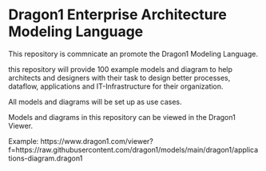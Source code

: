 <h1>Dragon1 Enterprise Architecture Modeling Language</h1>
<p>This repository is commnicate an promote the Dragon1 Modeling Language.</p>
<p>this repository will provide 100 example models and diagram to help architects and designers with their task to design better processes, dataflow, applications and IT-Infrastructure for their organization.</p>
<p>All models and diagrams will be set up as use cases.</p>
<p>Models and diagrams in this  repository can be viewed in  the Dragon1 Viewer.</p>
<p>Example: https://www.dragon1.com/viewer?f=https://raw.githubusercontent.com/dragon1/models/main/dragon1/applications-diagram.dragon1</p>
